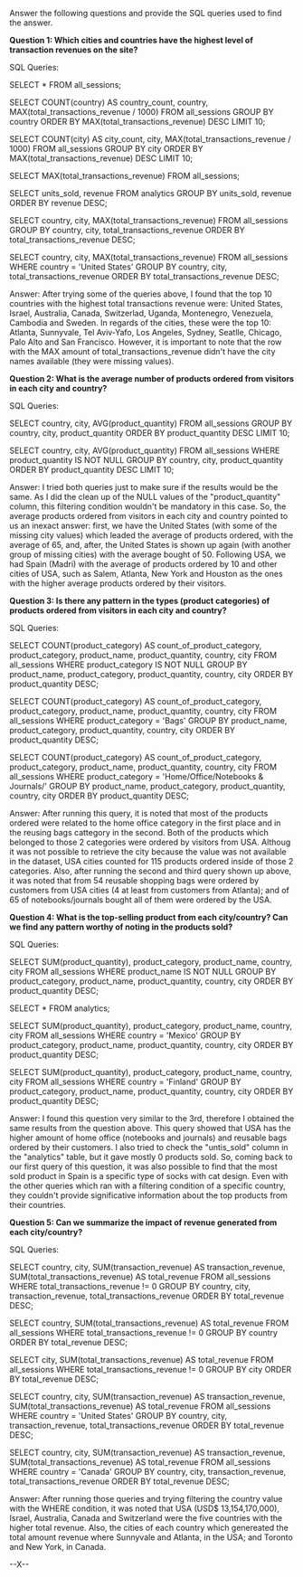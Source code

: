 Answer the following questions and provide the SQL queries used to find the answer.
    
**Question 1: Which cities and countries have the highest level of transaction revenues on the site?**

SQL Queries:

SELECT * 
    FROM all_sessions;

SELECT COUNT(country) AS country_count, 
    country,    
    MAX(total_transactions_revenue / 1000) 
FROM all_sessions
GROUP BY country
ORDER BY MAX(total_transactions_revenue) DESC
LIMIT 10;

SELECT COUNT(city) AS city_count, 
    city, 
    MAX(total_transactions_revenue / 1000) 
FROM all_sessions
GROUP BY city
ORDER BY MAX(total_transactions_revenue) DESC
LIMIT 10;

SELECT MAX(total_transactions_revenue)
FROM all_sessions;

SELECT units_sold, 
        revenue 
FROM analytics
GROUP BY units_sold, 
        revenue
ORDER BY revenue DESC;

SELECT country, 
    city, 
    MAX(total_transactions_revenue)
FROM all_sessions
GROUP BY country, 
            city, 
            total_transactions_revenue
ORDER BY total_transactions_revenue DESC;

SELECT country, 
        city,
        MAX(total_transactions_revenue)
FROM all_sessions
WHERE country = 'United States'
GROUP BY country, 
            city, 
        total_transactions_revenue
ORDER BY total_transactions_revenue DESC;

Answer:
After trying some of the queries above, I found that the top 10 countries with the highest total transactions revenue were: United States, Israel, Australia, Canada, Switzerlad, Uganda, Montenegro, Venezuela, Cambodia and Sweden. In regards of the cities, these were the top 10: Atlanta, Sunnyvale, Tel Aviv-Yafo, Los Angeles, Sydney, Seatlle, Chicago, Palo Alto and San Francisco. However, it is important to note that the row with the MAX amount of total_transactions_revenue didn't have the city names available (they were missing values).

**Question 2: What is the average number of products ordered from visitors in each city and country?**

SQL Queries:

SELECT country, 
        city, 
        AVG(product_quantity)
FROM all_sessions
GROUP BY country, 
        city, 
        product_quantity
ORDER BY product_quantity DESC
LIMIT 10;

SELECT country, 
        city, 
        AVG(product_quantity)
FROM all_sessions
WHERE product_quantity IS NOT NULL
GROUP BY country, 
        city, 
        product_quantity
ORDER BY product_quantity DESC
LIMIT 10;

Answer: 
I tried both queries just to make sure if the results would be the same. As I did the clean up of the NULL values of the "product_quantity" column, this filtering condition wouldn't be mandatory in this case. So, the average products ordered from visitors in each city and country pointed to us an inexact answer: first, we have the United States (with some of the missing city values) which leaded the average of products ordered, with the average of 65, and, after, the United States is shown up again (with another group of missing cities) with the average bought of 50. Following USA, we had Spain (Madri) with the average of products ordered by 10 and other cities of USA, such as Salem, Atlanta, New York and Houston as the ones with the higher average products ordered by their visitors.  

**Question 3: Is there any pattern in the types (product categories) of products ordered from visitors in each city and country?**

SQL Queries:

SELECT COUNT(product_category) AS count_of_product_category,
	product_category,
	product_name,
	product_quantity,
	country, 
	city
FROM all_sessions
WHERE product_category IS NOT NULL
GROUP BY product_name, 
	product_category, 
	product_quantity,
	country, 
	city 
ORDER BY product_quantity DESC;

SELECT COUNT(product_category) AS count_of_product_category,
	product_category,
	product_name,
	product_quantity,
	country, 
	city
FROM all_sessions
WHERE product_category = 'Bags'
GROUP BY product_name, 
	product_category, 
	product_quantity,
	country, 
	city 
ORDER BY product_quantity DESC;

SELECT COUNT(product_category) AS count_of_product_category,
	product_category,
	product_name,
	product_quantity,
	country, 
	city
FROM all_sessions
WHERE product_category = 'Home/Office/Notebooks & Journals/'
GROUP BY product_name, 
	product_category, 
	product_quantity,
	country, 
	city 
ORDER BY product_quantity DESC;

Answer: 
After running this query, it is noted that most of the products ordered were related to the home office category in the first place and in the reusing bags cattegory in the second. Both of the products which belonged to those 2 categories were ordered by visitors from USA. Althoug it was not possible to retrieve the city because the value was not available in the dataset, USA cities counted for 115 products ordered inside of those 2 categories. Also, after running the second and third query shown up above, it was noted that from 54 reusable shopping bags were ordered by customers from USA cities (4 at least from customers from Atlanta); and of 65 of notebooks/journals bought all of them were ordered by the USA. 

**Question 4: What is the top-selling product from each city/country? Can we find any pattern worthy of noting in the products sold?**


SQL Queries:

SELECT SUM(product_quantity),
		product_category,
		product_name,
		country, 
		city
FROM all_sessions
WHERE product_name IS NOT NULL
GROUP BY product_category, 
		product_name,
		product_quantity,
		country, 
		city 
ORDER BY product_quantity DESC;

SELECT *
    FROM analytics;

 SELECT SUM(product_quantity),
		product_category,
		product_name,
		country, 
		city
FROM all_sessions
WHERE country = 'Mexico'
GROUP BY product_category, 
		product_name,
		product_quantity,
		country, 
		city 
ORDER BY product_quantity DESC;

SELECT SUM(product_quantity),
		product_category,
		product_name,
		country, 
		city
FROM all_sessions
WHERE country = 'Finland'
GROUP BY product_category, 
		product_name,
		product_quantity,
		country, 
		city 
ORDER BY product_quantity DESC;

Answer:
I found this question very similar to the 3rd, therefore I obtained the same results from the question above. This query showed that USA has the higher amount of home office (notebooks and journals) and reusable bags ordered by their customers. I also tried to check the "untis_sold" column in the "analytics" table, but it gave mostly 0 products sold. So, coming back to our first query of this question, it was also possible to find that the most sold product in Spain is a specific type of socks with cat design. Even with the other queries which ran with a filtering condition of a specific country, they couldn't provide significative information about the top products from their countries.

**Question 5: Can we summarize the impact of revenue generated from each city/country?**

SQL Queries:

SELECT country,
        city, 
        SUM(transaction_revenue) AS transaction_revenue,
		SUM(total_transactions_revenue) AS total_revenue
FROM all_sessions
WHERE total_transactions_revenue != 0
GROUP BY country,
        city,
        transaction_revenue,
		total_transactions_revenue
ORDER BY total_revenue DESC;

SELECT country, 
		SUM(total_transactions_revenue) AS total_revenue
FROM all_sessions
WHERE total_transactions_revenue != 0
GROUP BY country
ORDER BY total_revenue DESC;

SELECT city, 
		SUM(total_transactions_revenue) AS total_revenue
FROM all_sessions
WHERE total_transactions_revenue != 0
GROUP BY city
ORDER BY total_revenue DESC;

SELECT country,
        city, 
        SUM(transaction_revenue) AS transaction_revenue,
		SUM(total_transactions_revenue) AS total_revenue
FROM all_sessions
WHERE country = 'United States'
GROUP BY country,
        city,
        transaction_revenue,
		total_transactions_revenue
ORDER BY total_revenue DESC;

SELECT country,
        city, 
        SUM(transaction_revenue) AS transaction_revenue,
		SUM(total_transactions_revenue) AS total_revenue
FROM all_sessions
WHERE country = 'Canada'
GROUP BY country,
        city,
        transaction_revenue,
		total_transactions_revenue
ORDER BY total_revenue DESC;

Answer: 
After running those queries and trying filtering the country value with the WHERE condition, it was noted that USA (USD$ 13,154,170,000), Israel, Australia, Canada and Switzerland were the five countries with the higher total revenue. Also, the cities of each country which genereated the total amount revenue where Sunnyvale and Atlanta, in the USA; and Toronto and New York, in Canada.

--X--








